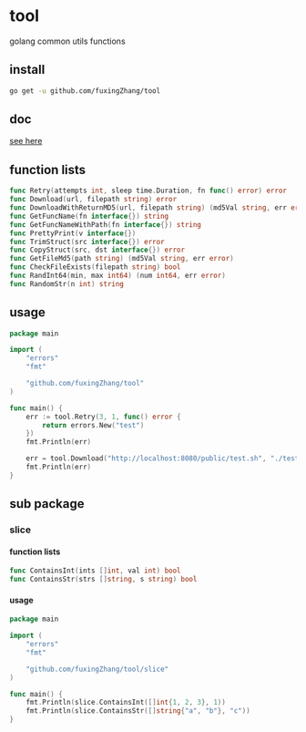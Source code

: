 # tool

golang common utils functions

## install 

```bash
go get -u github.com/fuxingZhang/tool
```

## doc

[see here](https://pkg.go.dev/github.com/fuxingZhang/tool)

## function lists

```go
func Retry(attempts int, sleep time.Duration, fn func() error) error
func Download(url, filepath string) error
func DownloadWithReturnMD5(url, filepath string) (md5Val string, err error) 
func GetFuncName(fn interface{}) string 
func GetFuncNameWithPath(fn interface{}) string 
func PrettyPrint(v interface{}) 
func TrimStruct(src interface{}) error 
func CopyStruct(src, dst interface{}) error
func GetFileMd5(path string) (md5Val string, err error) 
func CheckFileExists(filepath string) bool 
func RandInt64(min, max int64) (num int64, err error)
func RandomStr(n int) string 
```

## usage  

```go
package main

import (
    "errors"
    "fmt"

    "github.com/fuxingZhang/tool"
)

func main() {
    err := tool.Retry(3, 1, func() error {
        return errors.New("test")
    })
    fmt.Println(err)

    err = tool.Download("http://localhost:8080/public/test.sh", "./test.sh")
    fmt.Println(err)
}
```

## sub package

### slice

#### function lists

```go
func ContainsInt(ints []int, val int) bool 
func ContainsStr(strs []string, s string) bool 
```

#### usage  

```go
package main

import (
    "errors"
    "fmt"

    "github.com/fuxingZhang/tool/slice"
)

func main() {
    fmt.Println(slice.ContainsInt([]int{1, 2, 3}, 1))
    fmt.Println(slice.ContainsStr([]string{"a", "b"}, "c"))
}
```